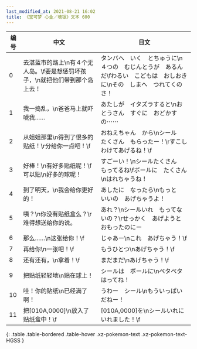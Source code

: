 ```yaml
---
last_modified_at: 2021-08-21 16:02
title: 《宝可梦 心金／魂银》文本 600
---
```

| 编号 | 中文 | 日文 |
| ---- | ---- | ---- |
| 0 | 去湛蓝市的路上\n有４个无人岛。\f要是想惩罚坏孩子，\n就把他们带到那个岛上去！ | タンバへ　いく　とちゅうに\n４つの　むじんとうが　あるんだ\fわるい　こどもは　おしおきに\nその　しまへ　つれてくのさ！ |
| 1 | 我一捣乱，\n爸爸马上就吓唬我…… | あたしが　イタズラすると\nおとうさん　すぐに　おどかすの⋯⋯ |
| 2 | 从姐姐那里\n得到了很多的贴纸！\r分给你一点吧！\f | おねえちゃん　から\nシール　たくさん　もらったー！\rすこし　わけてあげるね！\f |
| 3 | 好棒！\n有好多贴纸呢！\f可以贴\n好多的球呢！ | すごーい！\nシールたくさん　もってるね\fボールに　たくさん\nはれちゃうね！ |
| 4 | 到了明天，\n我会给你更好的！ | あしたに　なったら\nもっと　いいの　あげちゃうよ！ |
| 5 | 咦？\n你没有贴纸盒么？\r难得想送给你的说。 | あれ？\nシールいれ　もってないの？\rせっかく　あげようと　おもったのにー |
| 6 | 那么……\n这张给你！\f | じゃあー\nこれ　あげちゃう！\f |
| 7 | 再给你\n一张吧！\f | もうひとつ\nあげちゃう！\f |
| 8 | 还有还有，\n拿着！\f | まだまだ\nあげちゃう！\f |
| 9 | 把贴纸轻轻地\n贴在球上！ | シールは　ボールに\nペタペタはってね！ |
| 10 | 哇！你的贴纸\n已经满了啊！ | うわー　シール\nもういっぱいだねー！ |
| 11 | 把[010A,0000]\n放入了贴纸盒中！\f | [010A,0000]を\nシールいれに　いれました！\f |
{: .table .table-bordered .table-hover .xz-pokemon-text .xz-pokemon-text-HGSS }